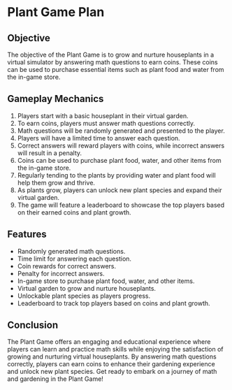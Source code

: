 # Plant Game Plan

## Objective
The objective of the Plant Game is to grow and nurture houseplants in a virtual simulator by answering math questions to earn coins. These coins can be used to purchase essential items such as plant food and water from the in-game store.

## Gameplay Mechanics
1. Players start with a basic houseplant in their virtual garden.
2. To earn coins, players must answer math questions correctly.
3. Math questions will be randomly generated and presented to the player.
4. Players will have a limited time to answer each question.
5. Correct answers will reward players with coins, while incorrect answers will result in a penalty.
6. Coins can be used to purchase plant food, water, and other items from the in-game store.
7. Regularly tending to the plants by providing water and plant food will help them grow and thrive.
8. As plants grow, players can unlock new plant species and expand their virtual garden.
9. The game will feature a leaderboard to showcase the top players based on their earned coins and plant growth.

## Features
- Randomly generated math questions.
- Time limit for answering each question.
- Coin rewards for correct answers.
- Penalty for incorrect answers.
- In-game store to purchase plant food, water, and other items.
- Virtual garden to grow and nurture houseplants.
- Unlockable plant species as players progress.
- Leaderboard to track top players based on coins and plant growth.

## Conclusion
The Plant Game offers an engaging and educational experience where players can learn and practice math skills while enjoying the satisfaction of growing and nurturing virtual houseplants. By answering math questions correctly, players can earn coins to enhance their gardening experience and unlock new plant species. Get ready to embark on a journey of math and gardening in the Plant Game!


